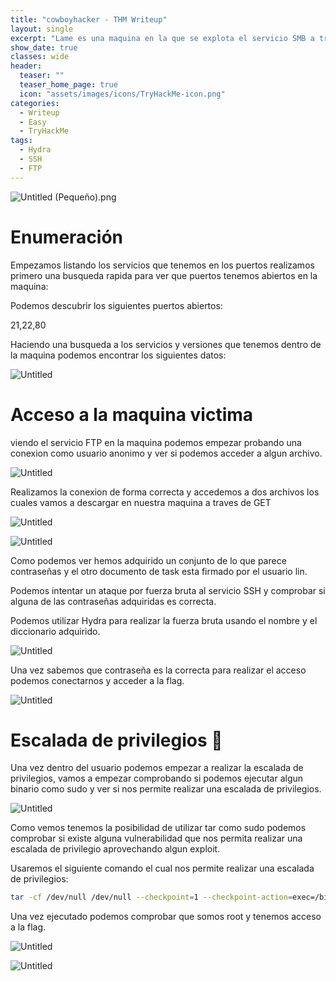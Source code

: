 ```yaml
---
title: "cowboyhacker - THM Writeup"
layout: single
excerpt: "Lame es una maquina en la que se explota el servicio SMB a traves de una vulnerabilidad que permite ejecutar directamente una revershell como root."
show_date: true
classes: wide
header:
  teaser: ""
  teaser_home_page: true
  icon: "assets/images/icons/TryHackMe-icon.png"
categories:
  - Writeup
  - Easy
  - TryHackMe
tags:
  - Hydra
  - SSH
  - FTP
---
```


![Untitled (Pequeño).png](cowboyhacker/Untitled_(Pequeo).png)

# Enumeración

Empezamos listando los servicios que tenemos en los puertos realizamos primero una busqueda rapida para ver que puertos tenemos abiertos en la maquina:

Podemos descubrir los siguientes puertos abiertos:

21,22,80

Haciendo una busqueda a los servicios y versiones que tenemos dentro de la maquina podemos encontrar los siguientes datos:

![Untitled](cowboyhacker/Untitled.png)

# Acceso a la maquina victima

viendo el servicio FTP en la maquina podemos empezar probando una conexion como usuario anonimo y ver si podemos acceder a algun archivo.

![Untitled](cowboyhacker/Untitled%201.png)

Realizamos la conexion de forma correcta y accedemos a dos archivos los cuales vamos a descargar en nuestra maquina a traves de GET

![Untitled](cowboyhacker/Untitled%202.png)

![Untitled](cowboyhacker/Untitled%203.png)

Como podemos ver hemos adquirido un conjunto de lo que parece contraseñas y el otro documento de task esta firmado por el usuario lin.

Podemos intentar un ataque por fuerza bruta al servicio SSH y comprobar si alguna de las contraseñas adquiridas es correcta.

Podemos utilizar Hydra para realizar la fuerza bruta usando el nombre y el diccionario adquirido.

![Untitled](cowboyhacker/Untitled%204.png)

Una vez sabemos que contraseña es la correcta para realizar el acceso podemos conectarnos y acceder a la flag.

![Untitled](cowboyhacker/Untitled%205.png)

# Escalada de privilegios 🚀

Una vez dentro del usuario podemos empezar a realizar la escalada de privilegios, vamos a empezar comprobando si podemos ejecutar algun binario como sudo y ver si nos permite realizar una escalada de privilegios.

![Untitled](cowboyhacker/Untitled%206.png)

Como vemos tenemos la posibilidad de utilizar tar como sudo podemos comprobar si existe alguna vulnerabilidad que nos permita realizar una escalada de privilegio aprovechando algun exploit.

Usaremos el siguiente comando el cual nos permite realizar una escalada de privilegios:

```bash
tar -cf /dev/null /dev/null --checkpoint=1 --checkpoint-action=exec=/bin/sh
```

Una vez ejecutado podemos comprobar que somos root y tenemos acceso a la flag.

![Untitled](cowboyhacker/Untitled%207.png)

![Untitled](cowboyhacker/Untitled%208.png)

